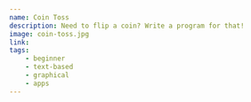 ```yaml
---
name: Coin Toss
description: Need to flip a coin? Write a program for that!
image: coin-toss.jpg
link:
tags:
    - beginner
    - text-based
    - graphical
    - apps
---
```

